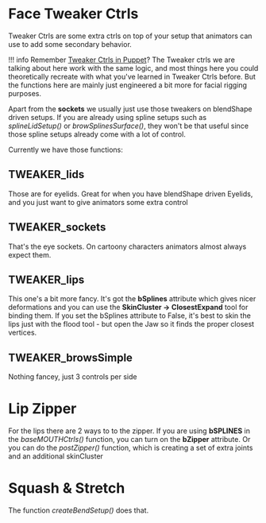 # Face Tweaker Ctrls

Tweaker Ctrls are some extra ctrls on top of your setup that animators can use to add some secondary behavior.

!!! info
    Remember [Tweaker Ctrls in Puppet](../puppet/tweakerCtrls.md)? The Tweaker ctrls we are talking about here work with the same logic, and most
    things here you could theoretically recreate with what you've learned in Tweaker Ctrls before. But the functions
    here are mainly just engineered a bit more for facial rigging purposes.

Apart from the **sockets** we usually just use those tweakers on blendShape driven setups. If you are already using
spline setups such as *splineLidSetup()* or *browSplinesSurface()*, they won't be that useful since those spline
setups already come with a lot of control.

Currently we have those functions:

## TWEAKER_lids
Those are for eyelids. Great for when you have blendShape driven Eyelids, and you just want to give animators some
extra control
## TWEAKER_sockets
That's the eye sockets. On cartoony characters animators almost always expect them.
## TWEAKER_lips
This one's a bit more fancy. It's got the **bSplines** attribute which gives nicer deformations and you can use the
**SkinCluster -> ClosestExpand** tool for binding them.
If you set the bSplines attribute to False, it's best to skin the lips just with the flood tool - but open the Jaw
so it finds the proper closest vertices.
## TWEAKER_browsSimple
Nothing fancey, just 3 controls per side


# Lip Zipper
For the lips there are 2 ways to to the zipper.
If you are using **bSPLINES** in the *baseMOUTHCtrls()* function, you can turn on the **bZipper** attribute.
Or you can do the *postZipper()* function, which is creating a set of extra joints and an additional skinCluster



# Squash & Stretch
The function *createBendSetup()* does that.
